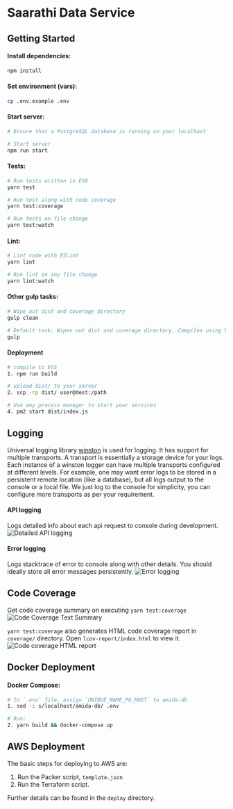 # Saarathi Data Service

## Getting Started

#### Install dependencies:
```js
npm install
```

#### Set environment (vars):
```sh
cp .env.example .env
```

#### Start server:
```sh
# Ensure that a PostgreSQL database is running on your localhost

# Start server
npm run start

```



#### Tests:
```sh
# Run tests written in ES6
yarn test

# Run test along with code coverage
yarn test:coverage

# Run tests on file change
yarn test:watch
```

#### Lint:
```sh
# Lint code with ESLint
yarn lint

# Run lint on any file change
yarn lint:watch
```

#### Other gulp tasks:
```sh
# Wipe out dist and coverage directory
gulp clean

# Default task: Wipes out dist and coverage directory. Compiles using babel.
gulp
```

#### Deployment

```sh
# compile to ES5
1. npm run build

# upload dist/ to your server
2. scp -rp dist/ user@dest:/path

# Use any process manager to start your services
4. pm2 start dist/index.js
```

## Logging

Universal logging library [winston](https://www.npmjs.com/package/winston) is used for logging. It has support for multiple transports.  A transport is essentially a storage device for your logs. Each instance of a winston logger can have multiple transports configured at different levels. For example, one may want error logs to be stored in a persistent remote location (like a database), but all logs output to the console or a local file. We just log to the console for simplicity, you can configure more transports as per your requirement.

#### API logging
Logs detailed info about each api request to console during development.
![Detailed API logging](https://cloud.githubusercontent.com/assets/4172932/12563354/f0a4b558-c3cf-11e5-9d8c-66f7ca323eac.JPG)

#### Error logging
Logs stacktrace of error to console along with other details. You should ideally store all error messages persistently.
![Error logging](https://cloud.githubusercontent.com/assets/4172932/12563361/fb9ef108-c3cf-11e5-9a58-3c5c4936ae3e.JPG)

## Code Coverage
Get code coverage summary on executing `yarn test:coverage`
![Code Coverage Text Summary](https://cloud.githubusercontent.com/assets/4172932/12827832/a0531e70-cba7-11e5-9b7c-9e7f833d8f9f.JPG)

`yarn test:coverage` also generates HTML code coverage report in `coverage/` directory. Open `lcov-report/index.html` to view it.
![Code coverage HTML report](https://cloud.githubusercontent.com/assets/4172932/12625331/571a48fe-c559-11e5-8aa0-f9aacfb8c1cb.jpg)

## Docker Deployment

#### Docker Compose:

```sh
# In `.env` file, assign `UNIQUE_NAME_PG_HOST` to amida-db
1. sed -i s/localhost/amida-db/ .env

# Run:
2. yarn build && docker-compose up
```

## AWS Deployment
The basic steps for deploying to AWS are:
1. Run the Packer script, `template.json`
2. Run the Terraform script.

Further details can be found in the `deploy` directory.
